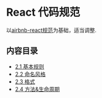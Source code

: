 # React 代码规范

以[airbnb-react规范](https://github.com/airbnb/javascript/tree/master/react)为基础，适当调整.

## 内容目录

  * [2.1 基本规则](basic.html)
  * [2.2 命名风格](naming.html)
  * [2.3 格式](style.html)
  * [2.4 方法&生命周期](method.html)

